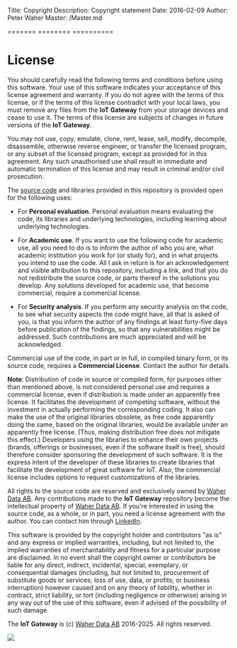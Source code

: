 Title: Copyright
Description: Copyright statement
Date: 2016-02-09
Author: Peter Waher
Master: /Master.md

=======   ========  ==========

License
==============

You should carefully read the following terms and conditions before using this software. Your use of this software indicates
your acceptance of this license agreement and warranty. If you do not agree with the terms of this license, or if the terms of this
license contradict with your local laws, you must remove any files from the **IoT Gateway** from your storage devices and cease to use it. 
The terms of this license are subjects of changes in future versions of the **IoT Gateway**.

You may not use, copy, emulate, clone, rent, lease, sell, modify, decompile, disassemble, otherwise reverse engineer, or transfer the
licensed program, or any subset of the licensed program, except as provided for in this agreement.  Any such unauthorised use shall
result in immediate and automatic termination of this license and may result in criminal and/or civil prosecution.

The [source code](https://github.com/PeterWaher/IoTGateway) and libraries provided in this repository is provided open for the following uses:

* For **Personal evaluation**. Personal evaluation means evaluating the code, its libraries and underlying technologies, including learning 
	about underlying technologies.

* For **Academic use**. If you want to use the following code for academic use, all you need to do is to inform the author of who you are, what 
	academic institution you work for (or study for), and in what projects you intend to use the code. All I ask in return is for an 
	acknowledgement and visible attribution to this repository, including a link, and that you do not redistribute the source code, or parts thereof 
	in the solutions you develop. Any solutions developed for academic use, that become commercial, require a commercial license.

* For **Security analysis**. If you perform any security analysis on the code, to see what security aspects the code might have, all that is 
	asked of you, is that you inform the author of any findings at least forty-five days before publication of the findings, so that any vulnerabilities 
	might be addressed. Such contributions are much appreciated and will be acknowledged.

Commercial use of the code, in part or in full, in compiled binary form, or its source code, requires
a **Commercial License**. Contact the author for details.

**Note**: Distribution of code in source or compiled form, for purposes other than mentioned
above, is not considered personal use and requires a commercial license, even if distribution 
is made under an apparently free license. It facilitates the development of competing 
software, without the investment in actually performing the corresponding coding. It also 
can make the use of the original libraries obsolete, as free code apparently doing the same, 
based on the original libraries, would be available under an apparently free license. (Thus, 
making distribution free does not mitigate this effect.) Developers using the libraries to 
enhance their own projects (brands, offerings or businesses, even if the software itself is 
free), should therefore consider sponsoring the development of such software. It is the 
express intent of the developer of these libraries to create libraries that facilitate the 
development of great software for IoT. Also, the commercial license includes options to 
request customizations of the libraries.

All rights to the source code are reserved and exclusively owned by [Waher Data AB](http://waher.se/). 
Any contributions made to the **IoT Gateway** repository become the intellectual property of [Waher Data AB](http://waher.se/).
If you're interested in using the source code, as a whole, or in part, you need a license agreement 
with the author. You can contact him through [LinkedIn](http://waher.se/).

This software is provided by the copyright holder and contributors "as is" and any express or implied warranties, including, but not limited to, 
the implied warranties of merchantability and fitness for a particular purpose are disclaimed. In no event shall the copyright owner or contributors 
be liable for any direct, indirect, incidental, special, exemplary, or consequential damages (including, but not limited to, procurement of substitute 
goods or services; loss of use, data, or profits; or business interruption) however caused and on any theory of liability, whether in contract, strict 
liability, or tort (including negligence or otherwise) arising in any way out of the use of this software, even if advised of the possibility of such 
damage.

The **IoT Gateway** is (c) [Waher Data AB](http://waher.se/) 2016-2025. All rights reserved.
 
[![](/Images/logo-WaherDataAB-300x58.png)](http://waher.se/)